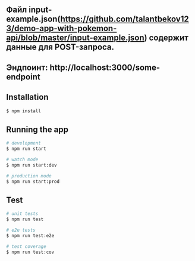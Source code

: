 ## Файл input-example.json(https://github.com/talantbekov123/demo-app-with-pokemon-api/blob/master/input-example.json) содержит данные для POST-запроса.
## Эндпоинт: http://localhost:3000/some-endpoint

## Installation

```bash
$ npm install
```

## Running the app

```bash
# development
$ npm run start

# watch mode
$ npm run start:dev

# production mode
$ npm run start:prod
```

## Test

```bash
# unit tests
$ npm run test

# e2e tests
$ npm run test:e2e

# test coverage
$ npm run test:cov
```
